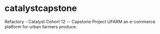 # catalystcapstone
Refactory - Catalyst Cohort 12 -- Capstone Project UFARM an e-commerce platform for urban farmers produce.

